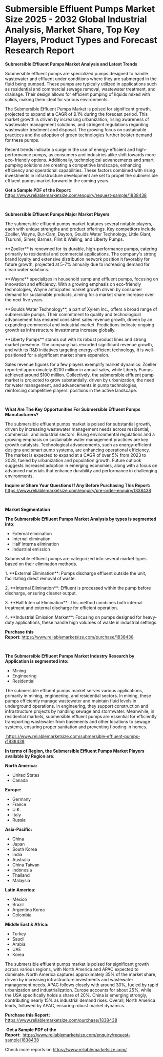 <p><h1>Submersible Effluent Pumps Market Size 2025 - 2032 Global Industrial Analysis, Market Share, Top Key Players, Product Types and Forecast Research Report</h1></p><p><strong>Submersible Effluent Pumps Market Analysis and Latest Trends</strong></p>
<p><p>Submersible effluent pumps are specialized pumps designed to handle wastewater and effluent under conditions where they are submerged in the fluid being pumped. These pumps are typically utilized in applications such as residential and commercial sewage removal, wastewater treatment, and drainage. Their design allows for efficient pumping of liquids mixed with solids, making them ideal for various environments.</p><p>The Submersible Effluent Pumps Market is poised for significant growth, projected to expand at a CAGR of 9.1% during the forecast period. This market growth is driven by increasing urbanization, rising awareness of wastewater management solutions, and stringent regulations regarding wastewater treatment and disposal. The growing focus on sustainable practices and the adoption of green technologies further bolster demand for these pumps.</p><p>Recent trends indicate a surge in the use of energy-efficient and high-performance pumps, as consumers and industries alike shift towards more eco-friendly options. Additionally, technological advancements and smart pumping solutions are creating a competitive landscape, enhancing efficiency and operational capabilities. These factors combined with rising investments in infrastructure development are set to propel the submersible effluent pumps market forward in the coming years.</p></p>
<p><strong>Get a Sample PDF of the Report:&nbsp;</strong> <a href="https://www.reliablemarketsize.com/enquiry/request-sample/1838438?utm_campaign=1898&utm_medium=2&utm_source=Github&utm_content=ia&utm_term=22022025&utm_id=submersible-effluent-pumps">https://www.reliablemarketsize.com/enquiry/request-sample/1838438</a></p>
<p>&nbsp;</p>
<p><strong>Submersible Effluent Pumps Major Market Players</strong></p>
<p><p>The submersible effluent pumps market features several notable players, each with unique strengths and product offerings. Key competitors include Zoeller, Wayne, Bur-Cam, Dayton, Goulds Water Technology, Little Giant, Tsurumi, Simer, Barnes, Flint & Walling, and Liberty Pumps. </p><p>**Zoeller** is renowned for its durable, high-performance pumps, catering primarily to residential and commercial applications. The company's strong brand loyalty and extensive distribution network position it favorably for future growth, projected at 5-7% annually due to increasing demand for clean water solutions.</p><p>**Wayne** specializes in household sump and effluent pumps, focusing on innovation and efficiency. With a growing emphasis on eco-friendly technologies, Wayne anticipates market growth driven by consumer demand for sustainable products, aiming for a market share increase over the next five years.</p><p>**Goulds Water Technology**, a part of Xylem Inc., offers a broad range of submersible pumps. Their commitment to quality and technological advancement has ensured consistent sales revenue growth, driven by an expanding commercial and industrial market. Predictions indicate ongoing growth as infrastructure investments increase globally.</p><p>**Liberty Pumps** stands out with its robust product lines and strong market presence. The company has recorded significant revenue growth, and with its R&D initiatives targeting energy-efficient technology, it is well-positioned for a significant market share expansion.</p><p>Sales revenue figures for a few players exemplify market dynamics: Zoeller reported approximately $200 million in annual sales, while Liberty Pumps achieved around $100 million. Collectively, the submersible effluent pump market is projected to grow substantially, driven by urbanization, the need for water management, and advancements in pump technologies, reinforcing competitive players' positions in the active landscape.</p></p>
<p>&nbsp;</p>
<p><strong>What Are The Key Opportunities For Submersible Effluent Pumps Manufacturers?</strong></p>
<p><p>The submersible effluent pumps market is poised for substantial growth, driven by increasing wastewater management needs across residential, commercial, and industrial sectors. Rising environmental regulations and a growing emphasis on sustainable water management practices are key growth catalysts. Technological advancements, such as energy-efficient designs and smart pump systems, are enhancing operational efficiency. The market is expected to expand at a CAGR of over 5% from 2023 to 2028, fueled by urbanization and population growth. Future outlook suggests increased adoption in emerging economies, along with a focus on advanced materials that enhance durability and performance in challenging environments.</p></p>
<p><strong>Inquire or Share Your Questions If Any Before Purchasing This Report:</strong> <a href="https://www.reliablemarketsize.com/enquiry/pre-order-enquiry/1838438?utm_campaign=1898&utm_medium=2&utm_source=Github&utm_content=ia&utm_term=22022025&utm_id=submersible-effluent-pumps">https://www.reliablemarketsize.com/enquiry/pre-order-enquiry/1838438</a></p>
<p>&nbsp;</p>
<p><strong>Market Segmentation</strong></p>
<p><strong>The Submersible Effluent Pumps Market Analysis by types is segmented into:</strong></p>
<p><ul><li>External elimination</li><li>Internal elimination</li><li>Half Interna elimination</li><li>Industrial emission</li></ul></p>
<p><p>Submersible effluent pumps are categorized into several market types based on their elimination methods. </p><p>1. **External Elimination**: Pumps discharge effluent outside the unit, facilitating direct removal of waste. </p><p>2. **Internal Elimination**: Effluent is processed within the pump before discharge, ensuring cleaner output. </p><p>3. **Half Internal Elimination**: This method combines both internal treatment and external discharge for efficient operation. </p><p>4. **Industrial Emission Market**: Focusing on pumps designed for heavy-duty applications, these handle high volumes of waste in industrial settings.</p></p>
<p><strong>Purchase this Report:&nbsp;</strong><a href="https://www.reliablemarketsize.com/purchase/1838438?utm_campaign=1898&utm_medium=2&utm_source=Github&utm_content=ia&utm_term=22022025&utm_id=submersible-effluent-pumps">https://www.reliablemarketsize.com/purchase/1838438</a></p>
<p>&nbsp;</p>
<p><strong>The Submersible Effluent Pumps Market Industry Research by Application is segmented into:</strong></p>
<p><ul><li>Mining</li><li>Engineering</li><li>Residential</li></ul></p>
<p><p>The submersible effluent pumps market serves various applications, primarily in mining, engineering, and residential sectors. In mining, these pumps efficiently manage wastewater and maintain fluid levels in underground operations. In engineering, they support construction and infrastructure projects by handling sewage and stormwater. Meanwhile, in residential markets, submersible effluent pumps are essential for efficiently transporting wastewater from basements and other locations to sewage systems, ensuring proper sanitation and preventing flooding in homes.</p></p>
<p><a href="https://www.reliablemarketsize.com/submersible-effluent-pumps-r1838438?utm_campaign=1898&utm_medium=2&utm_source=Github&utm_content=ia&utm_term=22022025&utm_id=submersible-effluent-pumps">&nbsp;https://www.reliablemarketsize.com/submersible-effluent-pumps-r1838438</a></p>
<p><strong>In terms of Region, the Submersible Effluent Pumps Market Players available by Region are:</strong></p>
<p>
    <p> <strong> North America: </strong>
        <ul>
            <li>United States</li>
            <li>Canada</li>
        </ul>
        </p> 
    <p> <strong> Europe: </strong>
        <ul>
            <li>Germany</li>
            <li>France</li>
            <li>U.K.</li>
            <li>Italy</li>
            <li>Russia</li>
        </ul>
        </p> 
    <p> <strong> Asia-Pacific: </strong>
        <ul>
            <li>China</li>
            <li>Japan</li>
            <li>South Korea</li>
            <li>India</li>
            <li>Australia</li>
            <li>China Taiwan</li>
            <li>Indonesia</li>
            <li>Thailand</li>
            <li>Malaysia</li>
        </ul>
        </p> 
    <p> <strong> Latin America: </strong>
        <ul>
            <li>Mexico</li>
            <li>Brazil</li>
            <li>Argentina Korea</li>
            <li>Colombia</li>
        </ul>
        </p> 
    <p> <strong> Middle East & Africa: </strong>
        <ul>
            <li>Turkey</li>
            <li>Saudi</li>
            <li>Arabia</li>
            <li>UAE</li>
            <li>Korea</li>
        </ul>
    </p>
    </p>
<p><p>The submersible effluent pumps market is poised for significant growth across various regions, with North America and APAC expected to dominate. North America captures approximately 35% of the market share, driven by increasing infrastructure investments and wastewater management needs. APAC follows closely with around 30%, fueled by rapid urbanization and industrialization. Europe accounts for about 25%, while the USA specifically holds a share of 20%. China is emerging strongly, contributing nearly 15% as industrial demand rises. Overall, North America leads, followed by APAC, ensuring robust market dynamics.</p></p>
<p><strong>Purchase this Report: </strong><a href="https://www.reliablemarketsize.com/purchase/1838438?utm_campaign=1898&utm_medium=2&utm_source=Github&utm_content=ia&utm_term=22022025&utm_id=submersible-effluent-pumps">https://www.reliablemarketsize.com/purchase/1838438</a></p>
<p>&nbsp;<strong>Get a Sample PDF of the Report:&nbsp;&nbsp;</strong><a href="https://www.reliablemarketsize.com/enquiry/request-sample/1838438?utm_campaign=1898&utm_medium=2&utm_source=Github&utm_content=ia&utm_term=22022025&utm_id=submersible-effluent-pumps">https://www.reliablemarketsize.com/enquiry/request-sample/1838438</a></p>
<p><strong></strong></p>
<p>Check more reports on <a href="https://www.reliablemarketsize.com/?utm_campaign=1898&utm_medium=2&utm_source=Github&utm_content=ia&utm_term=22022025&utm_id=submersible-effluent-pumps">https://www.reliablemarketsize.com/</a></p>